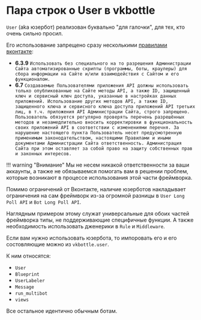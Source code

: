 # Пара строк о User в vkbottle

`User` (aka юзербот) реализован буквально "для галочки", для тех, кто очень сильно просил.

Его использование запрещено сразу несколькими [правилами вконтакте](https://vk.com/terms):

* **6.3.9**
    `Использовать без специального на то разрешения Администрации Сайта автоматизированные скрипты (программы, боты, краулеры) для сбора информации на Сайте и/или взаимодействия с Сайтом и его функционалом.`
* **6.7**
    `Создаваемые Пользователями приложения API должны использовать только опубликованные на Сайте методы API, а также ID, защищенный ключ и сервисный ключ доступа, указанные в настройках данных приложений. Использование других методов API, а также ID, защищенного ключа и сервисного ключа доступа приложений API третьих лиц, в т.ч. приложения API Администрации Сайта, строго запрещено. Пользователь обязуется регулярно проверять перечень разрешённых методов и незамедлительно вносить корректировки в функциональность своих приложений API в соответствии с изменениями перечня. За нарушение настоящего пункта Пользователь несет предусмотренную применимым законодательством, настоящими Правилами и иными документами Администрации Сайта ответственность. Администрация Сайта при этом оставляет за собой право на защиту собственных прав и законных интересов.`

!!! warning "Внимание"
    Мы не несем никакой ответственности за ваши аккаунты, а также не обязываемся помогать вам в решении проблем, которые возникают в процессе использования этой части фреймворка.

Помимо ограничений от Вконтакте, наличие юзерботов накладывает ограничения на сам фреймворк из-за огромной разницы в `User Long Poll API` и `Bot Long Poll API`.

Наглядным примером этому служат универсальные для обоих частей фреймворка типы, не поддерживающие специфичные функции.
А также необходимость использовать дженерики в `Rule` и `Middleware`.

Если вам нужно использовать юзербота, то импоровать его и его состовляющие можно из `vkbottle.user`.

К ним относятся:

* `User`
* `Blueprint`
* `UserLabeler`
* `Message`
* `run_multibot`
* `views`

Все остальное идентично обычным ботам.
